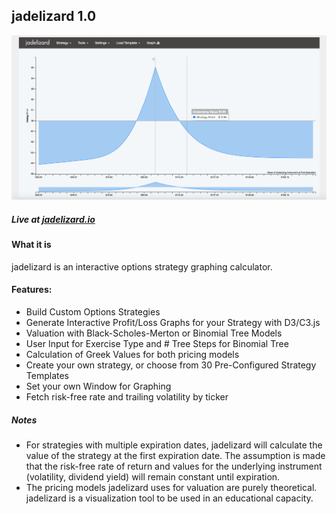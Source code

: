 ## jadelizard 1.0
[![screenshot](/screenshots/jadelizard_screenshot1.png?raw=true "jadelizard screenshot")](http://jadelizard.io)
##### Live at **[jadelizard.io](http://jadelizard.io)**

#### What it is
jadelizard is an interactive options strategy graphing calculator.

#### Features: 
* Build Custom Options Strategies
* Generate Interactive Profit/Loss Graphs for your Strategy with D3/C3.js
* Valuation with Black-Scholes-Merton or Binomial Tree Models 
* User Input for Exercise Type and # Tree Steps for Binomial Tree
* Calculation of Greek Values for both pricing models
* Create your own strategy, or choose from 30 Pre-Configured Strategy Templates
* Set your own Window for Graphing
* Fetch risk-free rate and trailing volatility by ticker 

##### Notes
* For strategies with multiple expiration dates, jadelizard will calculate the value of the strategy at the first expiration date. The assumption is made that the risk-free rate of return and values for the underlying instrument (volatility, dividend yield) will remain constant until expiration. 
* The pricing models jadelizard uses for valuation are purely theoretical. jadelizard is a visualization tool to be used in an educational capacity.



